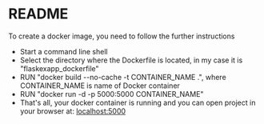 # README #

To create a docker image, you need to follow the further instructions

* Start a command line shell
* Select the directory where the Dockerfile is located, in my case it is "flaskexapp_dockerfile"
* RUN "docker build --no-cache -t CONTAINER_NAME .", where CONTAINER_NAME is name of Docker container
* RUN "docker run -d -p 5000:5000 CONTAINER_NAME"
* That's all, your docker container is running and you can open project in your browser at: [localhost:5000](http://localhost:5000)
